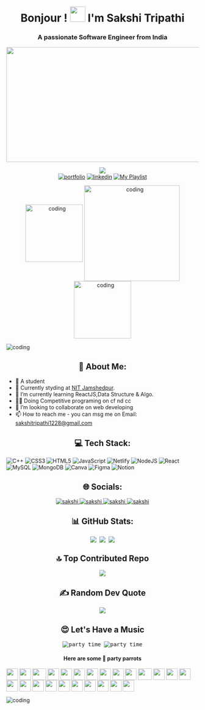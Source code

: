<h1 align="center"> Bonjour ! <img width="40" height="40" src="https://user-images.githubusercontent.com/74038190/214644152-52f47eb3-5e31-4f47-8758-05c9468d5596.gif"> I'm Sakshi Tripathi</h1>
<h3 align="center">A passionate Software Engineer from India</h3>

<img align="center" width="1200" height="300" src="https://user-images.githubusercontent.com/74038190/238355349-7d484dc9-68a9-4ee6-a767-aea59035c12d.gif">

<div align="center">
    
[![](https://visitcount.itsvg.in/api?id=sakshitripathi28&icon=0&color=0)](https://visitcount.itsvg.in)    
[![portfolio](https://img.shields.io/badge/my_portfolio-000?style=for-the-badge&logo=ko-fi&logoColor=white)]()
[![linkedin](https://img.shields.io/badge/linkedin-0A66C2?style=for-the-badge&logo=linkedin&logoColor=white)](https://www.linkedin.com/in/sakshi-tripathi28/)
[![My Playlist](https://img.shields.io/badge/My%20Playlist-1ED760?style=for-the-badge&logo=spotify&logoColor=white)](https://open.spotify.com/playlist/7j4pdc5O6yJbcWC1SkYJA0?si=94ae1d67ae5d4f29)

</div>

<p  align="center">
<img align="center" alt="coding" width="150" src="https://user-images.githubusercontent.com/74038190/216649417-9acc58df-9186-4132-ad43-819a57babb67.gif">
<img align="center" alt="coding" width="250" src="https://user-images.githubusercontent.com/74038190/216649436-05c6a71a-0566-45aa-bc3f-f258ab12e491.gif">
<img align="center" alt="coding" width="150" src="https://user-images.githubusercontent.com/74038190/216656959-bdd9b5f2-9fc8-438e-bbf3-3674c39ec746.gif">

</p>

<img alt="coding" src="https://user-images.githubusercontent.com/74038190/212284100-561aa473-3905-4a80-b561-0d28506553ee.gif">


<h2 align="center">💫 About Me:</h2>

<p align="center">
    
- 🎀 A student
- 🌱 Currently styding at <a href="http://www.nitjsr.ac.in" target="_blank">NIT Jamshedpur</a>.
- 👀 I’m currently learning ReactJS,Data Structure & Algo.
- 🧑‍💻 Doing Competitive programing on cf nd cc
- 💞️ I’m looking to collaborate on web developing
- 📫 How to reach me - you can msg me on Email: sakshitripathi1228@gmail.com

</p>

<h2 align="center">💻 Tech Stack:</h2>
<p  align="center">
    
![C++](https://img.shields.io/badge/c++-%2300599C.svg?style=flat-square&logo=c%2B%2B&logoColor=white) ![CSS3](https://img.shields.io/badge/css3-%231572B6.svg?style=flat-square&logo=css3&logoColor=white) ![HTML5](https://img.shields.io/badge/html5-%23E34F26.svg?style=flat-square&logo=html5&logoColor=white) ![JavaScript](https://img.shields.io/badge/javascript-%23323330.svg?style=flat-square&logo=javascript&logoColor=%23F7DF1E) ![Netlify](https://img.shields.io/badge/netlify-%23000000.svg?style=flat-square&logo=netlify&logoColor=#00C7B7) ![NodeJS](https://img.shields.io/badge/node.js-6DA55F?style=flat-square&logo=node.js&logoColor=white) ![React](https://img.shields.io/badge/react-%2320232a.svg?style=flat-square&logo=react&logoColor=%2361DAFB) ![MySQL](https://img.shields.io/badge/mysql-%2300f.svg?style=flat-square&logo=mysql&logoColor=white) ![MongoDB](https://img.shields.io/badge/MongoDB-%234ea94b.svg?style=flat-square&logo=mongodb&logoColor=white) ![Canva](https://img.shields.io/badge/Canva-%2300C4CC.svg?style=flat-square&logo=Canva&logoColor=white) 	![Figma](https://img.shields.io/badge/figma-%23F24E1E.svg?style=flat-square&logo=figma&logoColor=white) ![Notion](https://img.shields.io/badge/Notion-%23000000.svg?style=flat-square&logo=notion&logoColor=white)

</p>


<h2 align="center">🌐 Socials:</h2>

<p  align="center">

<a href="https://www.linkedin.com/in/sakshi-tripathi28/">
   <img alt="sakshi" src="https://img.shields.io/badge/-sakshi-blue?style=flat-square&logo=Linkedin&logoColor=white&link=https://https://www.linkedin.com/in/sakshi-tripathi28/" />
 </a>
  
 <a href="mailto:sakshitripathi1228@gmail.com">
   <img alt="sakshi" src="https://img.shields.io/badge/-sakshi-orange?style=flat-square&logo=Gmail&logoColor=white&link=mailto:sakshitripathi1228@gmail.com" />
 </a>
  
 <a href="https://instagram.com/https://www.instagram.com/ptakha_kudi_/">
   <img alt="sakshi" src="https://img.shields.io/badge/-sakshi.k-red?style=flat-square&logo=Instagram&logoColor=white&link=https://instagram.com/https://www.instagram.com/ptakha_kudi_/" />
 </a>

 </a>

 <a href="https://github.com/sakshitripathi28">
   <img alt="sakshi" src="https://img.shields.io/github/followers/sakshitripathi28?label=follow&style=social" />
 </a> 
    
</p>


<h2 align="center">📊 GitHub Stats:</h2>

<p  align="center">
<!-- |  --><kbd>
    <img align="center" src="https://github-readme-stats.vercel.app/api?username=sakshitripathi28&show_icons=true&locale=en&layout=compact&theme=dark&hide_border=false&include_all_commits=true&count_private=true" />
<!--    | -->
    <img align="center" src="https://github-readme-stats.vercel.app/api/top-langs/?username=sakshitripathi28&theme=dark&hide_border=false&include_all_commits=true&count_private=true&show_icons=true&locale=en&layout=compact" />
<!--    | -->
    <img align="center" src="https://github-readme-streak-stats.herokuapp.com/?user=sakshitripathi28&theme=dark&hide_border=false" />
<!--    | --></kbd>
</p>

<h2 align="center">🔝 Top Contributed Repo</h2>
<p  align="center">
<kbd>
<img align="center" src="https://github-contributor-stats.vercel.app/api?username=sakshitripathi28&limit=5&theme=dark&combine_all_yearly_contributions=true"/>
</kbd>
</p>

<h2 align="center">✍️ Random Dev Quote</h2>

<p  align="center">
<kbd>
<img align="center" src="https://quotes-github-readme.vercel.app/api?type=horizontal&theme=dark&hide_border=false"/>
</kbd>
</p>


<h2 align="center">😍 Let's Have a Music</h2>
<p  align="center">
<kbd>
<img align = "center" alt="party time" src="https://tthn0.vercel.app/api?spin=true">
<img align = "center" alt="party time" src="https://user-images.githubusercontent.com/74038190/238200838-76036311-c8ea-4247-8bf8-a7077623036c.gif">

<h4 align="center">Here are some 🦜 party parrots</h4>
<div>
    <img align="center" src="https://cultofthepartyparrot.com/parrots/hd/githubparrot.gif" width="30" height="30"/>
    <img align="center" src="https://cultofthepartyparrot.com/flags/hd/indiaparrot.gif" width="30" height="30"/>
    <img align="center" src="https://cultofthepartyparrot.com/parrots/asyncparrot.gif" width="36" height="30"/>
    <img align="center" src="https://cultofthepartyparrot.com/parrots/hd/exceptionallyfastparrot.gif" width="30" height="30"/>
    <img align="center" src="https://cultofthepartyparrot.com/parrots/hd/60fpsparrot.gif" width="30" height="30"/>
    <img align="center" src="https://cultofthepartyparrot.com/parrots/hd/jumpingparrot.gif" width="30" height="30"/>
    <img align="center" src="https://cultofthepartyparrot.com/parrots/hd/opensourceparrot.gif" width="30" height="30"/>
    <img align="center" src="https://cultofthepartyparrot.com/parrots/hd/dealwithitnowparrot.gif" width="30" height="30"/>
    <img align="center" src="https://cultofthepartyparrot.com/parrots/hd/hypnoparrotlight.gif" width="30" height="30"/>
    <img align="center" src="https://cultofthepartyparrot.com/parrots/databaseparrot.gif" width="30" height="30"/>
    <img align="center" src="https://cultofthepartyparrot.com/parrots/fixparrot.gif" width="36" height="30"/>
    <img align="center" src="https://cultofthepartyparrot.com/parrots/hd/laptop_parrot.gif" width="30" height="30"/>
    <img align="center" src="https://cultofthepartyparrot.com/parrots/hd/spinningparrot.gif" width="30" height="30"/>
    <img align="center" src="https://cultofthepartyparrot.com/parrots/hd/levitationparrot.gif" width="30" height="30"/>
    <img align="center" src="https://cultofthepartyparrot.com/parrots/hd/meldparrot.gif" width="30" height="30"/>
    <img align="center" src="https://cultofthepartyparrot.com/parrots/slomoparrot.gif" width="30" height="30"/>
    <img align="center" src="https://cultofthepartyparrot.com/parrots/hd/moonwalkingparrot.gif" width="30" height="30"/>
    <img align="center" src="https://cultofthepartyparrot.com/parrots/hd/stableparrot.gif" width="30" height="30"/>
    <img align="center" src="https://cultofthepartyparrot.com/parrots/hd/scienceparrot.gif" width="30" height="30"/>
    <img align="center" src="https://cultofthepartyparrot.com/parrots/hd/pirateparrot.gif" width="30" height="30"/>
    <img align="center" src="https://cultofthepartyparrot.com/parrots/hd/footballparrot.gif" width="30" height="30"/>
    <img align="center" src="https://cultofthepartyparrot.com/parrots/hd/illuminatiparrot.gif" width="30" height="30"/>
    <img align="center" src="https://cultofthepartyparrot.com/parrots/hd/hypnoparrotdark.gif" width="30" height="30"/>
    <img align="center" src="https://cultofthepartyparrot.com/parrots/hd/mustacheparrot.gif" width="30" height="30"/>
</div>
</kbd>
</p>


<img alt="coding" src="https://user-images.githubusercontent.com/74038190/212284100-561aa473-3905-4a80-b561-0d28506553ee.gif">
